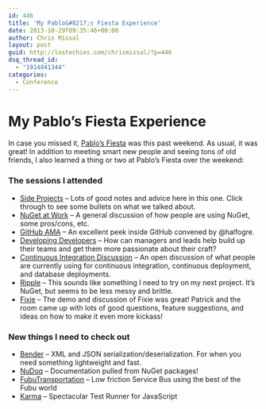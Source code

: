 ```yaml
---
id: 446
title: 'My Pablo&#8217;s Fiesta Experience'
date: 2013-10-29T09:35:46+00:00
author: Chris Missal
layout: post
guid: http://lostechies.com/chrismissal/?p=446
dsq_thread_id:
  - "1914841344"
categories:
  - Conference
---
```

# My Pablo&#8217;s Fiesta Experience

In case you missed it, [Pablo&#8217;s Fiesta](http://lostechies.github.io/fiesta/) was this past weekend. As usual, it was great! In addition to meeting smart new people and seeing tons of old friends, I also learned a thing or two at Pablo&#8217;s Fiesta over the weekend:

### The sessions I attended

  * [Side Projects](https://github.com/lostechies/fiesta/wiki/What-is-stopping-you-from-launching-your-side-project-or-great-idea%3F) – Lots of good notes and advice here in this one. Click through to see some bullets on what we talked about.
  * [NuGet at Work](https://github.com/lostechies/fiesta/wiki/Nuget-at-work) – A general discussion of how people are using NuGet, some pros/cons, etc.
  * [GitHub AMA](https://github.com/lostechies/fiesta/wiki/GitHub-AMA) – An excellent peek inside GitHub convened by @halfogre.
  * [Developing Developers](https://github.com/lostechies/fiesta/wiki/Developing-Developers) – How can managers and leads help build up their teams and get them more passionate about their craft?
  * [Continuous Integration Discussion](https://github.com/lostechies/fiesta/wiki/Continuous-integration-open-discussion) – An open discussion of what people are currently using for continuous integration, continuous deployment, and database deployments.
  * [Ripple](https://github.com/DarthFubuMVC/ripple) – This sounds like something I need to try on my next project. It&#8217;s NuGet, but seems to be less messy and brittle.
  * [Fixie](https://github.com/plioi/fixie) – The demo and discussion of Fixie was great! Patrick and the room came up with lots of good questions, feature suggestions, and ideas on how to make it even more kickass!

### New things I need to check out

  * [Bender](https://github.com/mikeobrien/Bender) – XML and JSON serialization/deserialization. For when you need something lightweight and fast.
  * [NuDoq](http://www.nudoq.org/) – Documentation pulled from NuGet packages!
  * [FubuTransportation](https://github.com/DarthFubuMVC/FubuTransportation) – Low friction Service Bus using the best of the Fubu world
  * [Karma](http://karma-runner.github.io/0.10/index.html) – Spectacular Test Runner for JavaScript